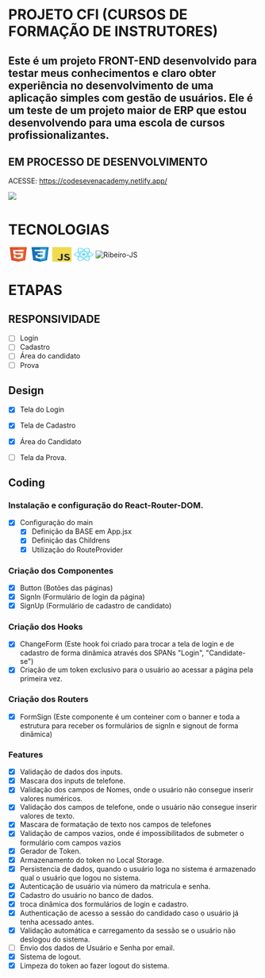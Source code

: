 # PROJETO CFI (CURSOS DE FORMAÇÃO DE INSTRUTORES)
## Este é um projeto FRONT-END desenvolvido para testar meus conhecimentos e claro obter experiência no desenvolvimento de uma aplicação simples com gestão de usuários. Ele é um teste de um projeto maior de ERP que estou desenvolvendo para uma escola de cursos profissionalizantes.

## EM PROCESSO DE DESENVOLVIMENTO #

<div>
  <p>ACESSE:  <a href="https://codesevenacademy.netlify.app/">https://codesevenacademy.netlify.app/</a></p>
  <img src="https://cdn.discordapp.com/attachments/1037246336669601812/1306845899401465898/image.png?ex=6746a716&is=67455596&hm=5b2651f4660a9085d2a508272f96441a32ad3ba51f1eb1fed0f91537dcdc8147&"/>
</div>

# TECNOLOGIAS
<div style="display: inline_block">
 <img align="center" alt="Ribeiro-JS" height="30" width="40" src="https://raw.githubusercontent.com/devicons/devicon/master/icons/html5/html5-original.svg">
 <img align="center" alt="Ribeiro-JS" height="30" width="40" src="https://raw.githubusercontent.com/devicons/devicon/master/icons/css3/css3-original.svg">
 <img align="center" alt="Ribeiro-JS" height="30" width="40" src="https://raw.githubusercontent.com/devicons/devicon/master/icons/javascript/javascript-original.svg">
 <img align="center" alt="Ribeiro-JS" height="30" width="40" src="https://raw.githubusercontent.com/devicons/devicon/master/icons/react/react-original.svg">
 <img align="center" alt="Ribeiro-JS" height="30" width="30" src="https://dl.flathub.org/media/org/sqlitebrowser/sqlitebrowser/3c094fb8038e961ea106f2bf8c8318f5/icons/128x128@2/org.sqlitebrowser.sqlitebrowser.png">
</div>

# ETAPAS

## RESPONSIVIDADE
- [ ] Login
- [ ] Cadastro
- [ ] Área do candidato
- [ ] Prova

## Design
- [X] Tela do Login
- [X] Tela de Cadastro
- [X] Área do Candidato
- [ ] Tela da Prova.


## Coding
  ### Instalação e configuração do React-Router-DOM.
  - [X] Configuração do main
    - [X] Definição da BASE em App.jsx
    - [X] Definição das Childrens
    - [X] Utilização do RouteProvider

  ### Criação dos Componentes
  - [X] Button (Botões das páginas)
  - [X] SignIn (Formulário de login da página)
  - [X] SignUp (Formulário de cadastro de candidato)

  ### Criação dos Hooks
  - [X] ChangeForm (Este hook foi criado para trocar a tela de login e de cadastro de forma dinâmica através dos SPANs "Login", "Candidate-se")
  - [X] Criação de um token exclusivo para o usuário ao acessar a página pela primeira vez.

  ### Criação dos Routers
  - [X] FormSign (Este componente é um conteiner com o banner e toda a estrutura para receber os formulários de signIn e signout de forma dinâmica)
  
  ### Features
  - [X] Validação de dados dos inputs.
  - [X] Mascara dos inputs de telefone.
  - [X] Validação dos campos de Nomes, onde o usuário não consegue inserir valores numéricos.
  - [X] Validação dos campos de telefone, onde o usuário não consegue inserir valores de texto.
  - [X] Mascara de formatação de texto nos campos de telefones
  - [X] Validação de campos vazios, onde é impossibilitados de submeter o formulário com campos vazios
  - [X] Gerador de Token.
  - [X] Armazenamento do token no Local Storage.
  - [X] Persistencia de dados, quando o usuário loga no sistema é armazenado qual o usuário que logou no sistema.
  - [X] Autenticação de usuário via número da matricula e senha.
  - [X] Cadastro do usuário no banco de dados.
  - [X] troca dinâmica dos formulários de login e cadastro.
  - [X] Authenticação de acesso a sessão do candidado caso o usuário já tenha acessado antes.
  - [X] Validação automática e carregamento da sessão se o usuário não deslogou do sistema.
  - [ ] Envio dos dados de Usuário e Senha por email.
  - [X] Sistema de logout.
  - [X] Limpeza do token ao fazer logout do sistema.

